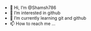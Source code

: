 - 👋 Hi, I’m @Shamsh786
- 👀 I’m interested in github
- 🌱 I’m currently learning git and github
- 📫 How to reach me ...

<!---
Shamsh786/Shamsh786 is a ✨ special ✨ repository because its `README.md` (this file) appears on your GitHub profile.
You can click the Preview link to take a look at your changes.
--->
